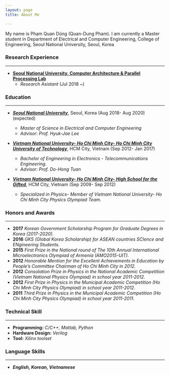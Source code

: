 ```yaml
---
layout: page
title: About Me

---
```


My name is Phạm Quan Dũng (Quan-Dung Pham). I am currently a Master student in Department of Electrical and Computer Engineering, College of Engineering, Seoul National University, Seoul, Korea
### Research Experience
----
* [**Seoul National University, Computer Architecture & Parallel Processing Lab** ](http://capp.snu.ac.kr/) 
  * _Research Asistant_ (Jul 2018 ~)

### Education
----
* [**_Seoul National University_**](http://www.useoul.edu/), Seoul, Korea  (Aug 2018- Aug 2020) (expected)
  * _Master of Science in Electrical and Computer Engineering_
  * _Advisor: Prof. Hyuk-Jae Lee_


* [**_Vietnam National University- Ho Chi Minh City- Ho Chi Minh City University of Technology_**](http://www.hcmut.edu.vn/en), HCM City, Vietnam (Sep 2012- Jan 2017)
  * _Bachelor of Engineering in Electronics - Telecommunications Engineering._
  * _Advisor: Prof. Do-Hong Tuan_


* [**_Vietnam National University- Ho Chi Minh City- High School for the Gifted_**](http://www.ptnk.edu.vn/), HCM City, Vietnam (Sep 2009- Sep 2012)
  * _Specialized in Physics- Member of Vietnam National University- Ho Chi Minh City Physics Olympiad Team._

### Honors and Awards
----
* **2017** _Korean Government Scholarship Program for Graduate Degrees in Korea (2017-2020)._
* **2016**      _GKS (Global Korea Scholarship) for ASEAN countries SCIence and ENgineering Students._
* **2015**      _First Prize in the National round of The 10th Annual International Microelectronics Olympiad of Armenia (AMO2015-UIT)._
* **2012**      _Honorable Mention for the Excellent Achievements in Education by People’s Committee Chairman of Ho Chi Minh City in 2012._
* **2012**      _Consolation Prize in Physics in the National Academic Competition (Vietnam National Physics Olympiad) in school year 2011-2012._
* **2012**      _First Prize in Physics in the Municipal Academic Competition (Ho Chi Minh City Physics Olympiad) in school year 2011-2012_.
* **2011**      _Third Prize in Physics in the Municipal Academic Competition (Ho Chi Minh City Physics Olympiad) in school year 2011-2011_.

### Technical Skill
---
* **Programming:** _C/C++,  Matlab, Python_
* **Hardware Design:** _Verilog_
* **Tool:** _Xilinx toolset_

### Language Skills
---
* **_English, Korean, Vietnamese_**
